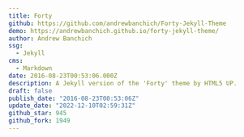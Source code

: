 ```yaml
---
title: Forty
github: https://github.com/andrewbanchich/Forty-Jekyll-Theme
demo: https://andrewbanchich.github.io/forty-jekyll-theme/
author: Andrew Banchich
ssg:
  - Jekyll
cms:
  - Markdown
date: 2016-08-23T00:53:06.000Z
description: A Jekyll version of the 'Forty' theme by HTML5 UP.
draft: false
publish_date: "2016-08-23T00:53:06Z"
update_date: "2022-12-10T02:59:31Z"
github_star: 945
github_fork: 1949
---
```


